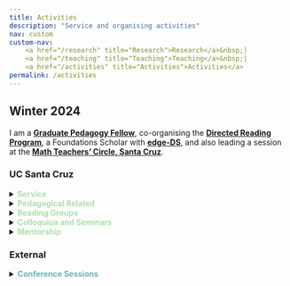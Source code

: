 ```yaml
---
title: Activities
description: "Service and organising activities"
nav: custom
custom-nav: 
    <a href="/research" title="Research">Research</a>&nbsp;|
    <a href="/teaching" title="Teaching">Teaching</a>&nbsp;|
    <a href="/activities" title="Activities">Activities</a>
permalink: /activities
---
```


<div class="callout">
    <h2> Winter 2024 </h2>
I am a <a href="https://tlc.ucsc.edu/programs/graduate-pedagogy-fellows/"><b>Graduate Pedagogy Fellow</b></a>, co-organising the <a href="https://sites.google.com/ucsc.edu/drp-math/"><b>Directed Reading Program</b></a>, a Foundations Scholar with <a href="https://sites.google.com/ucsc.edu/edgedsprogram/"><b>edge-DS</b></a>, and also leading a session at the <a href="https://people.ucsc.edu/~pmorale5/mtc/"><b>Math Teachers’ Circle, Santa Cruz</b></a>.
</div>

### UC Santa Cruz

<details>
    <summary><b style="color:#addfad">Service</b></summary>

<ul style="line-height:180%">

<li> <b>Head TA</b>, Mathematics Department<br>
    <small> Administrative (Jul 2023 - <em>present</em>), Mentorship & Support (Jul 2022 - <em>present</em>)</small></li>

<li> <a href="https://sites.google.com/ucsc.edu/drp-math/"><b>Directed Reading Program</b></a>, <small>Aug 2021 - Mar 2024<em>present</em></small><br>
    Organiser, <small>co-organised with David Rubinstein</small></li>

<li> <a href="https://sites.google.com/ucsc.edu/awm/"><b>Association for Women in Mathematics</b></a>, UCSC Chapter<br>
    <small> President (Sep 2022 - Sep 2023), General Secretary (Nov 2020 - Jun 2022)</small></li>

</ul>
</details>

<!-- --------------------------------------------------- -->

<details>
    <summary><b style="color:#addfad">Pedagogical Related</b></summary>

<ul style="line-height:180%">

<li> <b>Head TA</b>, Mathematics Department<br>
    <small> Administrative (Jul 2023 - <em>present</em>), Mentorship & Support (Jul 2022 - <em>present</em>)</small></li>

<li> <a href="https://sites.google.com/ucsc.edu/drp-math/"><b>Directed Reading Program</b></a>, <small>Aug 2021 - Mar 2024<em>present</em></small><br>
    Organiser, <small>co-organised with David Rubinstein</small></li>

<li> <a href="https://sites.google.com/ucsc.edu/awm/"><b>Association for Women in Mathematics</b></a>, UCSC Chapter<br>
    <small> President (Sep 2022 - Sep 2023), General Secretary (Nov 2020 - Jun 2022)</small></li>

</ul>
</details>

<!-- --------------------------------------------------- -->

<details>
    <summary><b style="color:#addfad">Reading Groups</b></summary>

<ul style="line-height:150%">

<li> Abelian Varieties over Finite Fields &#9733;, <small>Fall 2023</small></li>

<li> Derived Categories of Permutation Modules, <small>Spring 2023</small></li>

<li> Canonical Induction Formulas, <small>Spring 2023</small></li>

<li> Topological Data Analysis &#9733;, <small>Winter 2023</small></li>

<li> Stacks &#9733;, <small>Fall 2022</small></li>

<li> Pointless Topology and Triangulated Categories, <small>Fall 2022</small></li>

<li> Stable Homotopy Theory, <small>Winter & Spring 2022</small></li>

<li> Étale Cohomology &#9733;, <small>Fall 2021</small></li>

<li> (Modular) Representation Theory, <small>Summer 2021</small></li>

<li> Local Class Field Theory, <small>Spring & Summer 2021</small></li>

<li> Homological Algebra &#9733;, <small>Spring 2021</small></li>

<li> A Course in Arithmetic by J.-P.Serre &#9733;, <small>Winter & Summer 2020</small></li>

</ul>
<br>
<small>&#9733; organiser or co-organiser</small>
</details>

<!-- --------------------------------------------------- -->

<details>
    <summary><b style="color:#addfad">Colloquiua and Seminars</b></summary>

<ul style="line-height:180%">

<li> <b>Category Theory Learning Seminar</b>, <small>Winter & Spring 2022</small><br>
    Organiser, <small>co-organised with Vaibhav Sutrave and David Rubinstein</small>
    <a href="https://github.com/theewaang/cat-theory-w22-ucsc/blob/main/Category%20Theory%20Learning%20Seminar%20Notes%2C%20Winter%202022.pdf" class="internal-link quarter-line-space">Seminar notes&nbsp;→</a></li>

<li> <b>Graduate Colloquium</b>, <small>Fall 2020 - Spring 2022</small><br>
    Organiser, <small>co-organised with David Rubinstein</small></li>

<li> <b>Undergraduate Colloquium</b>, <small>Spring 2022</small><br>
    Organiser, <small>as a member of AWM EC</small></li>
</ul>
</details>

<!-- --------------------------------------------------- -->

<details>
    <summary><b style="color:#addfad">Mentorship</b></summary>

<ul style="line-height:180%">

<li> <b>Head TA</b>, Mathematics Department<br>
    <small> Administrative (Jul 2023 - <em>present</em>), Mentorship & Support (Jul 2022 - <em>present</em>)</small></li>

<li> <a href="https://sites.google.com/ucsc.edu/drp-math/"><b>Directed Reading Program</b></a>, <small>Aug 2021 - Mar 2024</small><br>
    Organiser, <small>co-organised with David Rubinstein</small></li>

<li> <a href="https://sites.google.com/ucsc.edu/awm/"><b>Association for Women in Mathematics</b></a>, UCSC Chapter<br>
    <small> President (Sep 2022 - Sep 2023), General Secretary (Nov 2020 - Jun 2022)</small></li>

</ul>
</details>

<!-- --------------------------------------------------- -->

### External

<details>
    <summary><b style="color:#69b2c1">Conference Sessions</b></summary>

<ul style="line-height:180%">

<li> Invited Paper Session on <b>Rethinking Number Theory</b><br>
    <em>MAA MathFest</em><br>
    Organiser, <small>co-organised with Tyler Billingsley and Sandra Nair</small></li>

<li> Special Session on <b>Rethinking Number Theory</b><br>
    <em>AWM Research Symposium</em><br>
    Organiser, <small>co-organised with Eva Goedhart and Amita Malik</small></li>

</ul>
</details>